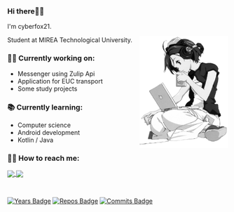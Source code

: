 ### Hi there🐱‍👤

I'm cyberfox21.

<img src="https://github.com/cyberfox21/cyberfox21/blob/main/profile-character.png" align="right" width="40%" height="auto">


Student at MIREA Technological University.


### 🐱‍💻 Currently working on:
- Messenger using Zulip Api
- Application for EUC transport
- Some study projects

### 📚 Currently learning:
- Computer science
- Android development
- Kotlin / Java

### 🐱‍🏍 How to reach me:
<p align="left">
    <a href="https://t.me/cyberfox_21">
        <img src="https://img.shields.io/badge/Telegram-2CA5E0?style=for-the-badge&logo=telegram&logoColor=white" align="center">
    </a>
    <a href="https://vk.com/cyberfox21">
        <img src = "https://img.shields.io/badge/вконтакте-%232E87FB.svg?&style=for-the-badge&logo=vk&logoColor=white" align="center">
    </a>
</p>

<br>

[![Years Badge](https://badges.pufler.dev/years/cyberfox21)](https://badges.pufler.dev) [![Repos Badge](https://badges.pufler.dev/repos/cyberfox21)](https://badges.pufler.dev) [![Commits Badge](https://badges.pufler.dev/commits/monthly/cyberfox21)](https://badges.pufler.dev)
